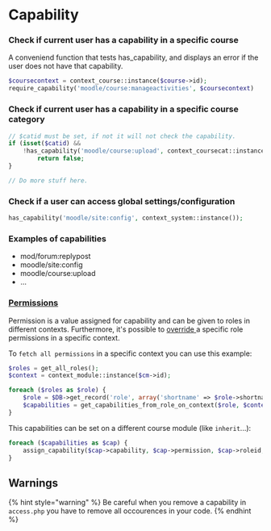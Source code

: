 # Capability

### Check if current user has a capability in a specific course

A conveniend function that tests has\_capability, and displays an error if the user does not have that capability.

```php
$coursecontext = context_course::instance($course->id);
require_capability('moodle/course:manageactivities', $coursecontext)
```

### Check if current user has a capability in a specific course category

```php
// $catid must be set, if not it will not check the capability.
if (isset($catid) && 
    !has_capability('moodle/course:upload', context_coursecat::instance($catid))) {
        return false;
}

// Do more stuff here.
```

### Check if a user can access global settings/configuration

```php
has_capability('moodle/site:config', context_system::instance());
```

### Examples of capabilities

* mod/forum:replypost
* moodle/site:config
* moodle/course:upload
* ...

### [Permissions](https://docs.moodle.org/37/en/Permissions)

Permission is a value assigned for capability and can be given to roles in different contexts. Furthermore, it's possible to [override ](https://docs.moodle.org/37/en/Override_permissions)a specific role permissions in a specific context.

To `fetch all permissions` in a specific context you can use this example:

```php
$roles = get_all_roles();
$context = context_module::instance($cm->id);

foreach ($roles as $role) {
    $role = $DB->get_record('role', array('shortname' => $role->shortname));
    $capabilities = get_capabilities_from_role_on_context($role, $context);
}
```

This capabilities can be set on a different course module \(like `inherit`...\):

```php
foreach ($capabilities as $cap) {
    assign_capability($cap->capability, $cap->permission, $cap->roleid, $context->id, true);
}
```

## Warnings

{% hint style="warning" %}
Be careful when you remove a capability in `access.php` you have to remove all occourences in your code.
{% endhint %}

